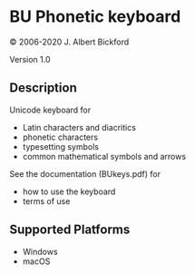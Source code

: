 BU Phonetic keyboard
==============

© 2006-2020 J. Albert Bickford

Version 1.0

Description
-----------

Unicode keyboard for
  - Latin characters and diacritics 
  - phonetic characters
  - typesetting symbols
  - common mathematical symbols and arrows

See the documentation (BUkeys.pdf) for 
  - how to use the keyboard
  - terms of use

Supported Platforms
-------------------
 * Windows
 * macOS

